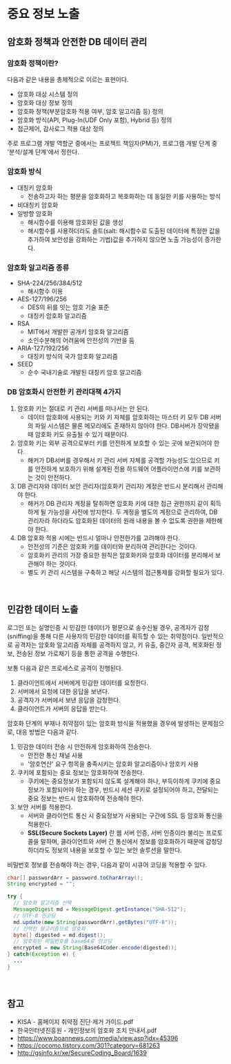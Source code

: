 # 중요 정보 노출
## 암호화 정책과 안전한 DB 데이터 관리
### 암호화 정책이란?
다음과 같은 내용을 총체적으로 이르는 표현이다.

- 암호화 대상 시스템 정의
- 암호화 대상 정보 정의
- 암호화 정책(부분암호화 적용 여부, 암호 알고리즘 등) 정의
- 암호화 방식(API, Plug-In(UDF Only 포함), Hybrid 등) 정의
- 접근제어, 감사로그 적용 대상 정의

주로 프로그램 개발 역할군 중에서는 프로젝트 책임자(PM)가, 프로그램 개발 단계 중 '분석/설계 단계'에서 정한다.

### 암호화 방식
- 대칭키 암호화
   - 전송하고자 하는 평문을 암호화하고 복호화하는 데 동일한 키를 사용하는 방식
- 비대칭키 암호화
- 일방향 암호화
   - 해시함수를 이용해 암호화된 값을 생성
   - 해시함수를 사용하더라도 솔트(salt: 해시함수로 도출된 데이터에 특정한 값을 추가하여 보안성을 강화하는 기법)값을 추가하지 않으면 노출 가능성이 증가한다.

### 암호화 알고리즘 종류
- SHA-224/256/384/512
   - 해시함수 이용
- AES-127/196/256
   - DES의 뒤를 잇는 암호 기술 표준
   - 대칭키 암호화 알고리즘
- RSA
   - MIT에서 개발한 공개키 암호화 알고리즘
   - 소인수분해의 어려움에 안전성의 기반을 둠
- ARIA-127/192/256
   - 대칭키 방식의 국가 암호화 알고리즘
- SEED
   - 순수 국내기술로 개발된 대칭키 암호 알고리즘

### DB 암호화시 안전한 키 관리대책 4가지
1. 암호화 키는 절대로 키 관리 서버를 떠나서는 안 된다.
   - 데이터 암호화에 사용되는 키와 키 자체를 암호화하는 마스터 키 모두 DB 서버의 파일 시스템은 물론 메모리에도 존재하지 않아야 한다. DB서버가 장악됐을 때 암호화 키도 유출될 수 있기 때문이다.
2. 암호화 키는 외부 공격으로부터 키를 안전하게 보호할 수 있는 곳에 보관되어야 한다.
   - 해커가 DB서버를 경우해서 키 관리 서버 자체를 공격할 가능성도 있으므로 키를 안전하게 보호하기 위해 설계된 전용 하드웨어 어플라이언스에 키를 보관하는 것이 안전하다.
3. DB 관리자와 데이터 보안 관리자(암호화키 관리자) 계정은 반드시 분리해서 관리해야 한다.
   - 해커가 DB 관리자 계정을 탈취하면 암호화 키에 대한 접근 권한까지 같이 획득하게 될 가능성을 사전에 방지한다. 두 계정을 별도의 계정으로 관리하여, DB 관리자라 하더라도 암호화된 데이터의 원래 내용을 볼 수 없도록 권한을 제한해야 한다.
4. DB 암호화 적용 시에는 반드시 얼마나 안전한가를 고려해야 한다.
   - 안전성의 기준은 암호화 키를 데이터와 분리하여 관리한다는 것이다.
   - 암호화키 관리의 가장 중요한 원칙은 암호화키와 암호화 데이터를 분리해서 보관해야 하는 것이다.
   - 별도 키 관리 시스템을 구축하고 해당 시스템의 접근통제를 강화할 필요가 있다.

<br>

## 민감한 데이터 노출
로그인 또는 실명인증 시 민감한 데이터가 평문으로 송수신될 경우, 공격자가 감청(sniffing)을 통해 다른 사용자의 민감한 데이터를 획득할 수 있는 취약점이다. 일반적으로 공격자는 암호화 알고리즘 자체를 공격하지 않고, 키 유출, 중간자 공격, 복호화된 정보, 전송된 정보 가로채기 등을 통한 공격을 수행한다.

보통 다음과 같은 프로세스로 공격이 진행된다.

1. 클라이언트에서 서버에게 민감한 데이터를 요청한다.
2. 서버에서 요청에 대한 응답을 보낸다.
3. 공격자가 서버에서 보낸 응답을 감청한다.
4. 클라이언트가 서버의 응답을 받는다.

암호화 단계의 부재나 취약점이 있는 암호화 방식을 적용했을 경우에 발생하는 문제점으로, 대응 방법은 다음과 같다.

1. 민감한 데이터 전송 시 안전하게 암호화하여 전송한다.
   - 안전한 통신 채널 사용
   - '암호연산' 요구 항목을 충족시키는 암호화 알고리즘이나 암호키 사용
2. 쿠키에 포함되는 중요 정보는 암호화하여 전송한다.
   - 쿠키에는 중요정보가 포함되지 않도록 설계해야 하나, 부득이하게 쿠키에 중요정보가 포함되어야 하는 경우, 반드시 세션 쿠키로 설정되어야 하고, 전달되는 중요 정보는 반드시 암호화하여 전송해야 한다.
3. 보안 서버를 적용한다.
   - 서버와 클라이언트 통신 시 중요정보가 사용되는 구간에 SSL 등 암호화 통신을 적용한다.
   - **SSL(Secure Sockets Layer)** 란 웹 서버 인증, 서버 인증이라 불리는 프로토콜을 말하며, 클라이언트와 서버 간 통신에서 정보를 암호화하기 때문에 감청당하더라도 정보의 내용을 보호할 수 있는 보안 솔루션을 말한다.

비밀번호 정보를 전송해야 하는 경우, 다음과 같이 시큐어 코딩을 적용할 수 있다.

```java
char[] passwordArr = password.toCharArray();
String encrypted = "";

try {
  // 암호화 알고리즘 선택
  MessageDigest md = MessageDigest.getInstance("SHA-512");
  // UTF-8 인코딩
  md.update(new String(passwordArr).getBytes("UTF-8"));
  // 선택한 알고리즘으로 암호화
  byte[] digested = md.digest();
  // 암호화된 비밀번호를 base64로 인코딩
  encrypted = new String(Base64Coder.encode(digested));
} catch(Exception e) {
  ...
}
```


<br>

## 참고
- KISA - 홈페이지 취약점 진단·제거 가이드.pdf
- 한국인터넷진흥원 - 개인정보의 암호화 조치 안내서.pdf
- <https://www.boannews.com/media/view.asp?idx=45396>
- <https://cocomo.tistory.com/301?category=681263>
- <http://gsinfo.kr/xe/SecureCoding_Board/1639>
